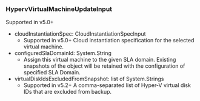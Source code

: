 ### HypervVirtualMachineUpdateInput
Supported in v5.0+

- cloudInstantiationSpec: CloudInstantiationSpecInput
  - Supported in v5.0+
      Cloud instantiation specification for the selected virtual machine.
- configuredSlaDomainId: System.String
  - Assign this virtual machine to the given SLA domain. Existing snapshots of the object will be retained with the configuration of specified SLA Domain.
- virtualDiskIdsExcludedFromSnapshot: list of System.Strings
  - Supported in v5.2+
      A comma-separated list of Hyper-V virtual disk IDs that are excluded from backup.
